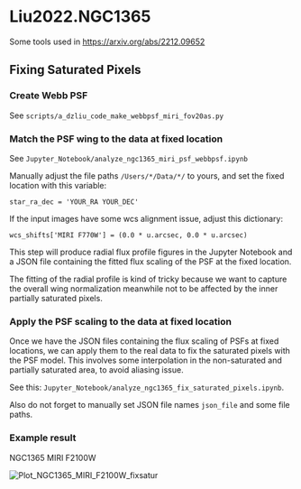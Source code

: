 # Liu2022.NGC1365
Some tools used in https://arxiv.org/abs/2212.09652


## Fixing Saturated Pixels

### Create Webb PSF

See `scripts/a_dzliu_code_make_webbpsf_miri_fov20as.py`


### Match the PSF wing to the data at fixed location

See `Jupyter_Notebook/analyze_ngc1365_miri_psf_webbpsf.ipynb`

Manually adjust the file paths `/Users/*/Data/*/` to yours, and set the fixed location with this variable:

```
star_ra_dec = 'YOUR_RA YOUR_DEC'
```

If the input images have some wcs alignment issue, adjust this dictionary:

```
wcs_shifts['MIRI F770W'] = (0.0 * u.arcsec, 0.0 * u.arcsec)
```

This step will produce radial flux profile figures in the Jupyter Notebook and a JSON file containing the fitted flux scaling of the PSF at the fixed location. 

The fitting of the radial profile is kind of tricky because we want to capture the overall wing normalization meanwhile not to be affected by the inner partially saturated pixels. 

### Apply the PSF scaling to the data at fixed location

Once we have the JSON files containing the flux scaling of PSFs at fixed locations, we can apply them to the real data to fix the saturated pixels with the PSF model. This involves some interpolation in the non-saturated and partially saturated area, to avoid aliasing issue. 

See this: `Jupyter_Notebook/analyze_ngc1365_fix_saturated_pixels.ipynb`. 

Also do not forget to manually set JSON file names `json_file` and some file paths. 

### Example result

NGC1365 MIRI F2100W

![Plot_NGC1365_MIRI_F2100W_fixsatur](https://user-images.githubusercontent.com/6521499/216351416-97b9e0c5-ff44-4a6c-a6ba-350cd07c95c7.png)

